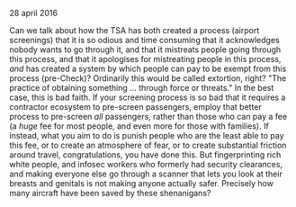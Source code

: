 28 april 2016

Can we talk about how the TSA has both created a process (airport screenings) that it is so odious and time consuming that it acknowledges nobody wants to go through it, and that it mistreats people going through this process, and that it apologises for mistreating people in this process, *and* has created a system by which people can pay to be exempt from this process (pre-Check)? Ordinarily this would be called extortion, right?
"The practice of obtaining something … through force or threats."
In the best case, this is bad faith. If your screening process is so bad that it requires a contractor ecosystem to pre-screen passengers, employ that better process to pre-screen *all* passengers, rather than those who can pay a fee (a *huge* fee for most people, and even more for those with families).
If instead, what you aim to do is punish people who are the least able to pay this fee, or to create an atmosphere of fear, or to create substantial friction around travel, congratulations, you have done this.
But fingerprinting rich white people, and infosec workers who formerly had security clearances, and making everyone else go through a scanner that lets you look at their breasts and genitals is not making anyone actually safer.
Precisely how many aircraft have been saved by these shenanigans?

